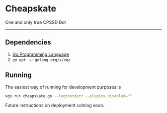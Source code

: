 # Cheapskate

One and only true CPSSD Bot

---

## Dependencies

1. [Go Programming Language][1]
2. `go get -u golang.org/x/vgo`

[1]: https://golang.org

## Running

The easiest way of running for development purposes is

```sh
vgo run cheapskate.go --logtostderr --plugins.disabled=""
```

Future instructions on deployment coming soon.
